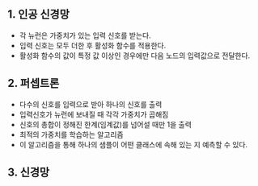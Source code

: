 ## 1. 인공 신경망

- 각 뉴런은 가중치가 있는 입력 신호를 받는다.
- 입력 신호는 모두 더한 후 활성화 함수를 적용한다.
- 활성화 함수의 값이 특정 값 이상인 경우에만 다음 노드의 입력값으로 전달한다.

## 2. 퍼셉트론

- 다수의 신호를 입력으로 받아 하나의 신호를 출력
- 입력신호가 뉴런에 보내질 때 각각 가중치가 곱해짐
- 신호의 총합이 정해진 한계(임계값)를 넘어설 때만 1을 출력
- 최적의 가중치를 학습하는 알고리즘
- 이 알고리즘을 통해 하나의 샘플이 어떤 클래스에 속해 있는 지 예측할 수 있다.



## 3. 신경망

